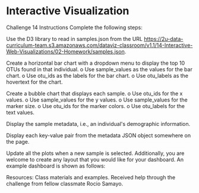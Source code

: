 # Interactive Visualization

Challenge 14 Instructions Complete the following steps:

Use the D3 library to read in samples.json from the URL https://2u-data-curriculum-team.s3.amazonaws.com/dataviz-classroom/v1.1/14-Interactive-Web-Visualizations/02-Homework/samples.json.

Create a horizontal bar chart with a dropdown menu to display the top 10 OTUs found in that individual. o Use sample_values as the values for the bar chart. o Use otu_ids as the labels for the bar chart. o Use otu_labels as the hovertext for the chart.

Create a bubble chart that displays each sample. o Use otu_ids for the x values. o Use sample_values for the y values. o Use sample_values for the marker size. o Use otu_ids for the marker colors. o Use otu_labels for the text values.

Display the sample metadata, i.e., an individual's demographic information.

Display each key-value pair from the metadata JSON object somewhere on the page.

Update all the plots when a new sample is selected. Additionally, you are welcome to create any layout that you would like for your dashboard. An example dashboard is shown as follows:

Resources: Class materials and examples. Received help through the challenge from fellow classmate Rocio Samayo. 
